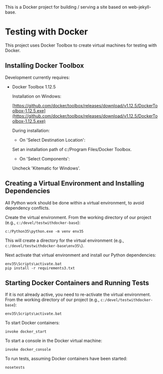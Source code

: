 This is a Docker project for building / serving a site based on web-jekyll-base.

# Testing with Docker

This project uses Docker Toolbox to create virtual machines for testing with Docker.

## Installing Docker Toolbox

Development currently requires:

- Docker Toolbox 1.12.5

  Installation on Windows:

  [https://github.com/docker/toolbox/releases/download/v1.12.5/DockerToolbox-1.12.5.exe](https://github.com/docker/toolbox/releases/download/v1.12.5/DockerToolbox-1.12.5.exe)

  During installation:

  - On 'Select Destination Location':

  Set an installation path of c:/Program Files/Docker Toolbox.

  - On 'Select Components':

  Uncheck 'Kitematic for Windows'.

## Creating a Virtual Environment and Installing Dependencies

  All Python work should be done within a virtual environment, to avoid dependency conflicts.

Create the virtual environment. From the working directory of our project (e.g., `c:/devel/testwithdocker-base`):

    c:/Python35\python.exe -m venv env35

This will create a directory for the virtual environment (e.g., `c:/devel/testwithdocker-base\env35\`).

Next activate that virtual environment and install our Python dependencies:

    env35\Scripts\activate.bat
    pip install -r requirements3.txt

## Starting Docker Containers and Running Tests

If it is not already active, you need to re-activate the virtual environment.
From the working directory of our project (e.g., `c:/devel/testwithdocker-base`):

    env35\Scripts\activate.bat

To start Docker containers:

    invoke docker_start

To start a console in the Docker virtual machine:

    invoke docker_console

To run tests, assuming Docker containers have been started:

    nosetests
